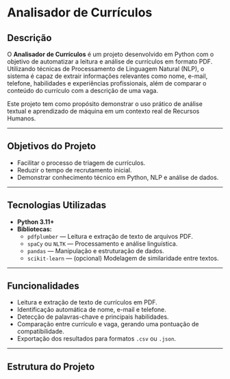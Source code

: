 # Analisador de Currículos

## Descrição
O **Analisador de Currículos** é um projeto desenvolvido em Python com o objetivo de automatizar a leitura e análise de currículos em formato PDF.  
Utilizando técnicas de Processamento de Linguagem Natural (NLP), o sistema é capaz de extrair informações relevantes como nome, e-mail, telefone, habilidades e experiências profissionais, além de comparar o conteúdo do currículo com a descrição de uma vaga.

Este projeto tem como propósito demonstrar o uso prático de análise textual e aprendizado de máquina em um contexto real de Recursos Humanos.

---

## Objetivos do Projeto
- Facilitar o processo de triagem de currículos.
- Reduzir o tempo de recrutamento inicial.
- Demonstrar conhecimento técnico em Python, NLP e análise de dados.

---

## Tecnologias Utilizadas
- **Python 3.11+**
- **Bibliotecas:**
  - `pdfplumber` — Leitura e extração de texto de arquivos PDF.  
  - `spaCy` ou `NLTK` — Processamento e análise linguística.  
  - `pandas` — Manipulação e estruturação de dados.  
  - `scikit-learn` — (opcional) Modelagem de similaridade entre textos.  

---

## Funcionalidades
- Leitura e extração de texto de currículos em PDF.  
- Identificação automática de nome, e-mail e telefone.  
- Detecção de palavras-chave e principais habilidades.  
- Comparação entre currículo e vaga, gerando uma pontuação de compatibilidade.  
- Exportação dos resultados para formatos `.csv` ou `.json`.

---

## Estrutura do Projeto
